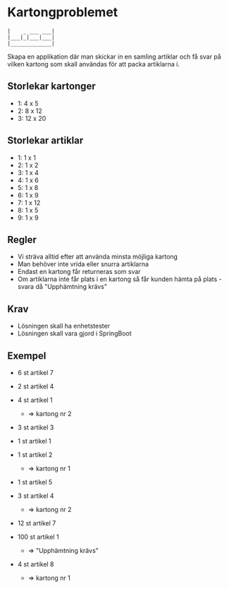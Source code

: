 # Kartongproblemet

```
|    _ ___ ___|
|___|_|___|___|
|_____________|
```

Skapa en applikation där man skickar in en samling artiklar och få svar på vilken kartong som skall användas för att
packa artiklarna i.

## Storlekar kartonger

- 1: 4 x 5
- 2: 8 x 12
- 3: 12 x 20

## Storlekar artiklar

- 1: 1 x 1
- 2: 1 x 2
- 3: 1 x 4
- 4: 1 x 6
- 5: 1 x 8
- 6: 1 x 9
- 7: 1 x 12
- 8: 1 x 5
- 9: 1 x 9

## Regler

- Vi sträva alltid efter att använda minsta möjliga kartong
- Man behöver inte vrida eller snurra artiklarna
- Endast en kartong får returneras som svar
- Om artiklarna inte får plats i en kartong så får kunden hämta på plats - svara då "Upphämtning krävs"

## Krav 

- Lösningen skall ha enhetstester
- Lösningen skall vara gjord i SpringBoot

## Exempel

- 6 st artikel 7
- 2 st artikel 4
- 4 st artikel 1
    - => kartong nr 2

- 3 st artikel 3
- 1 st artikel 1
- 1 st artikel 2
    - => kartong nr 1

- 1 st artikel 5
- 3 st artikel 4
    - => kartong nr 2

- 12 st artikel 7
- 100 st artikel 1
    - => "Upphämtning krävs"

- 4 st artikel 8
    - => kartong nr 1